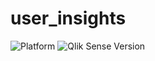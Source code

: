 # user_insights

![Platform](https://img.shields.io/badge/platform-Qlik%20Sense%20Hub-lightgrey.svg)
![Qlik Sense Version](https://img.shields.io/badge/Qlik%20Sense%20Version-November%202018-brightgreen.svg)
